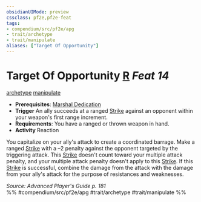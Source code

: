 ```yaml
---
obsidianUIMode: preview
cssclass: pf2e,pf2e-feat
tags:
- compendium/src/pf2e/apg
- trait/archetype
- trait/manipulate
aliases: ["Target Of Opportunity"]
---
```

# Target Of Opportunity  [R](../../Rules/core-rulebook/chapter-9-playing-the-game.md#Actions "Reaction") *Feat 14*  
[archetype](../../Rules/traits/archetype.md)  [manipulate](../../Rules/traits/manipulate.md)  

- **Prerequisites**: [Marshal Dedication](marshal-dedication-apg.md)
- **Trigger** An ally succeeds at a ranged [Strike](../../Rules/actions/strike.md) against an opponent within your weapon's first range increment.
- **Requirements**: You have a ranged or thrown weapon in hand.
- **Activity** Reaction

You capitalize on your ally's attack to create a coordinated barrage. Make a ranged [Strike](../../Rules/actions/strike.md) with a –2 penalty against the opponent targeted by the triggering attack. This [Strike](../../Rules/actions/strike.md) doesn't count toward your multiple attack penalty, and your multiple attack penalty doesn't apply to this [Strike](../../Rules/actions/strike.md). If this [Strike](../../Rules/actions/strike.md) is successful, combine the damage from the attack with the damage from your ally's attack for the purpose of resistances and weaknesses.

*Source: Advanced Player's Guide p. 181*  
%% #compendium/src/pf2e/apg #trait/archetype #trait/manipulate %%